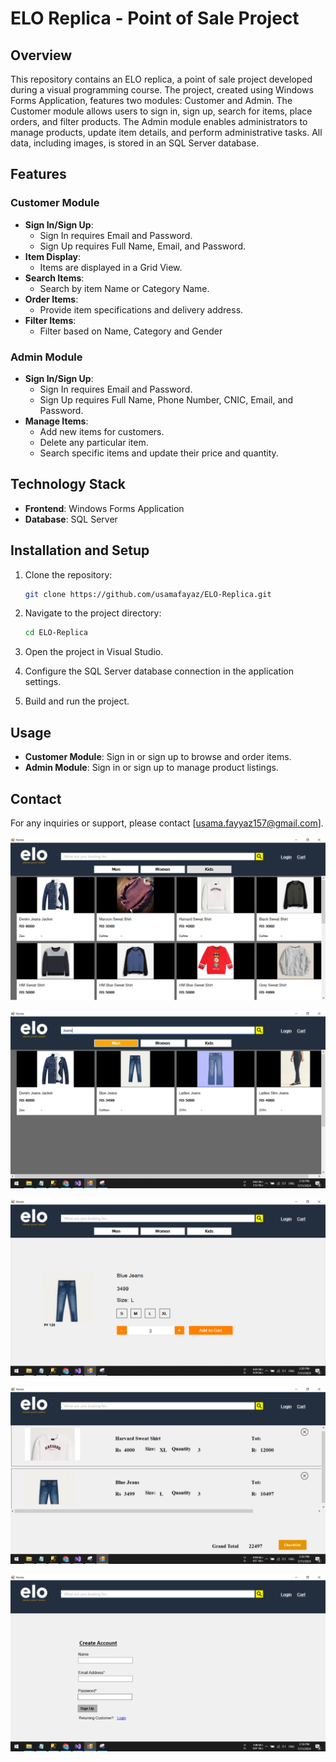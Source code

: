 # ELO Replica - Point of Sale Project

## Overview
This repository contains an ELO replica, a point of sale project developed during a visual programming course. The project, created using Windows Forms Application, features two modules: Customer and Admin. The Customer module allows users to sign in, sign up, search for items, place orders, and filter products. The Admin module enables administrators to manage products, update item details, and perform administrative tasks. All data, including images, is stored in an SQL Server database.

## Features

### Customer Module
- **Sign In/Sign Up**:
  - Sign In requires Email and Password.
  - Sign Up requires Full Name, Email, and Password.
- **Item Display**:
  - Items are displayed in a Grid View.
- **Search Items**:
  - Search by item Name or Category Name.
- **Order Items**:
  - Provide item specifications and delivery address.
- **Filter Items**:
  - Filter based on Name, Category and Gender

### Admin Module
- **Sign In/Sign Up**:
  - Sign In requires Email and Password.
  - Sign Up requires Full Name, Phone Number, CNIC, Email, and Password.
- **Manage Items**:
  - Add new items for customers.
  - Delete any particular item.
  - Search specific items and update their price and quantity.

## Technology Stack
- **Frontend**: Windows Forms Application
- **Database**: SQL Server

## Installation and Setup

1. Clone the repository:
    ```bash
    git clone https://github.com/usamafayaz/ELO-Replica.git
    ```

2. Navigate to the project directory:
    ```bash
    cd ELO-Replica
    ```

3. Open the project in Visual Studio.

4. Configure the SQL Server database connection in the application settings.

5. Build and run the project.

## Usage
- **Customer Module**: Sign in or sign up to browse and order items.
- **Admin Module**: Sign in or sign up to manage product listings.


## Contact
For any inquiries or support, please contact [usama.fayyaz157@gmail.com].



![Image 1](./images/image1.PNG)

![Image 2](./images/image2.png)

![Image 3](./images/image3.png)

![Image 4](./images/image4.png)

![Image 5](./images/image5.png)
